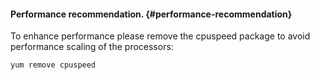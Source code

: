 #### Performance recommendation. {#performance-recommendation}

To enhance performance please remove the cpuspeed package to avoid performance scaling of the processors:

```bash
yum remove cpuspeed
```





